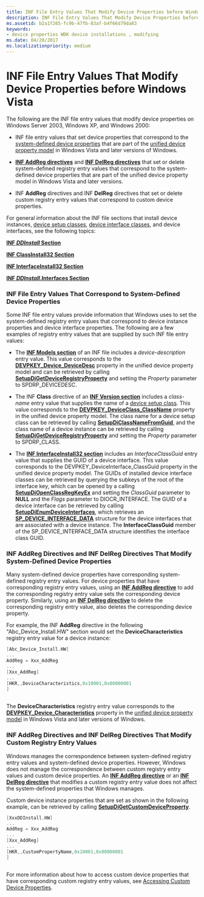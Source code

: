 ```yaml
---
title: INF File Entry Values That Modify Device Properties before Windows Vista
description: INF File Entry Values That Modify Device Properties before Windows Vista
ms.assetid: b2a1f265-fc9b-47fb-83af-b4f66d79da83
keywords:
- device properties WDK device installations , modifying
ms.date: 04/20/2017
ms.localizationpriority: medium
---
```


# INF File Entry Values That Modify Device Properties before Windows Vista


The following are the INF file entry values that modify device properties on Windows Server 2003, Windows XP, and Windows 2000:

-   INF file entry values that set device properties that correspond to the [system-defined device properties](https://msdn.microsoft.com/library/windows/hardware/ff553413) that are part of the [unified device property model](unified-device-property-model--windows-vista-and-later-.md) in Windows Vista and later versions of Windows.

-   [**INF AddReg directives**](inf-addreg-directive.md) and [**INF DelReg directives**](inf-delreg-directive.md) that set or delete system-defined registry entry values that correspond to the system-defined device properties that are part of the unified device property model in Windows Vista and later versions.

-   INF **AddReg** directives and INF **DelReg** directives that set or delete custom registry entry values that correspond to custom device properties.

For general information about the INF file sections that install device instances, [device setup classes](device-setup-classes.md), [device interface classes](device-interface-classes.md), and device interfaces, see the following topics:

[**INF *DDInstall* Section**](inf-ddinstall-section.md)

[**INF ClassInstall32 Section**](inf-classinstall32-section.md)

[**INF InterfaceInstall32 Section**](inf-interfaceinstall32-section.md)

[**INF *DDInstall*.Interfaces Section**](inf-ddinstall-interfaces-section.md)

### <a href="" id="inf-file-entry-values-that-correspond-to-system-defined-device-propert"></a>INF File Entry Values That Correspond to System-Defined Device Properties

Some INF file entry values provide information that Windows uses to set the system-defined registry entry values that correspond to device instance properties and device interface properties. The following are a few examples of registry entry values that are supplied by such INF file entry values:

-   The [**INF Models section**](inf-models-section.md) of an INF file includes a *device-description* entry value. This value corresponds to the [**DEVPKEY_Device_DeviceDesc**](https://msdn.microsoft.com/library/windows/hardware/ff542407) property in the unified device property model and can be retrieved by calling [**SetupDiGetDeviceRegistryProperty**](https://msdn.microsoft.com/library/windows/hardware/ff551967) and setting the *Property* parameter to SPDRP_DEVICEDESC.

-   The INF **Class** directive of an [**INF Version section**](inf-version-section.md) includes a *class-name* entry value that supplies the name of a [device setup class](device-setup-classes.md). This value corresponds to the [**DEVPKEY_DeviceClass_ClassName**](https://msdn.microsoft.com/library/windows/hardware/ff542272) property in the unified device property model. The class name for a device setup class can be retrieved by calling [**SetupDiClassNameFromGuid**](https://msdn.microsoft.com/library/windows/hardware/ff550947), and the class name of a device instance can be retrieved by calling [**SetupDiGetDeviceRegistryProperty**](https://msdn.microsoft.com/library/windows/hardware/ff551967) and setting the *Property* parameter to SPDRP_CLASS.

-   The [**INF InterfaceInstall32 section**](inf-interfaceinstall32-section.md) includes an *InterfaceClassGuid* entry value that supplies the GUID of a device interface. This value corresponds to the DEVPKEY_DeviceInterface_ClassGuid property in the unified device property model. The GUIDs of installed device interface classes can be retrieved by querying the subkeys of the root of the interface key, which can be opened by a calling [**SetupDiOpenClassRegKeyEx**](https://msdn.microsoft.com/library/windows/hardware/ff552067) and setting the *ClassGuid* parameter to **NULL** and the *Flags* parameter to DIOCR_INTERFACE. The GUID of a device interface can be retrieved by calling [**SetupDiEnumDeviceInterfaces**](https://msdn.microsoft.com/library/windows/hardware/ff551015), which retrieves an [**SP_DEVICE_INTERFACE_DATA**](https://msdn.microsoft.com/library/windows/hardware/ff552342) structure for the device interfaces that are associated with a device instance. The **InterfaceClassGuid** member of the SP_DEVICE_INTERFACE_DATA structure identifies the interface class GUID.

### <a href="" id="inf-addreg-directives-and-inf-delreg-directives-that-modify-system-def"></a>INF AddReg Directives and INF DelReg Directives That Modify System-Defined Device Properties

Many system-defined device properties have corresponding system-defined registry entry values. For device properties that have corresponding registry entry values, using an [**INF AddReg directive**](inf-addreg-directive.md) to add the corresponding registry entry value sets the corresponding device property. Similarly, using an [**INF DelReg directive**](inf-delreg-directive.md) to delete the corresponding registry entry value, also deletes the corresponding device property.

For example, the INF **AddReg** directive in the following "Abc_Device_Install.HW" section would set the **DeviceCharacteristics** registry entry value for a device instance:

```cpp
[Abc_Device_Install.HW]
...
AddReg = Xxx_AddReg
...
[Xxx_AddReg]
...
[HKR,,DeviceCharacteristics,0x10001,0x00000001
] 
 
```

The **DeviceCharacteristics** registry entry value corresponds to the [**DEVPKEY_Device_Characteristics**](https://msdn.microsoft.com/library/windows/hardware/ff542375) property in the [unified device property model](unified-device-property-model--windows-vista-and-later-.md) in Windows Vista and later versions of Windows.

### <a href="" id="inf-addreg-directives-and-inf-delreg-directives-that-modify-custom-reg"></a>INF AddReg Directives and INF DelReg Directives That Modify Custom Registry Entry Values

Windows manages the correspondence between system-defined registry entry values and system-defined device properties. However, Windows does not manage the correspondence between custom registry entry values and custom device properties. An [**INF AddReg directive**](inf-addreg-directive.md) or an [**INF DelReg directive**](inf-delreg-directive.md) that modifies a custom registry entry value does not affect the system-defined properties that Windows manages.

Custom device instance properties that are set as shown in the following example, can be retrieved by calling [**SetupDiGetCustomDeviceProperty**](https://msdn.microsoft.com/library/windows/hardware/ff551099).

```cpp
[XxxDDInstall.HW]
...
AddReg = Xxx_AddReg
...
[Xxx_AddReg]
...
[HKR,,CustomPropertyName,0x10001,0x00000001
] 
 
```

For more information about how to access custom device properties that have corresponding custom registry entry values, see [Accessing Custom Device Properties](accessing-custom-device-properties.md).

 

 





